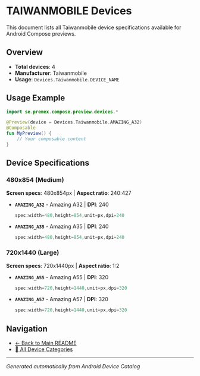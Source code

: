 # TAIWANMOBILE Devices

This document lists all Taiwanmobile device specifications available for Android Compose previews.

## Overview

- **Total devices**: 4
- **Manufacturer**: Taiwanmobile
- **Usage**: `Devices.Taiwanmobile.DEVICE_NAME`

## Usage Example

```kotlin
import se.premex.compose.preview.devices.*

@Preview(device = Devices.Taiwanmobile.AMAZING_A32)
@Composable
fun MyPreview() {
    // Your composable content
}
```

## Device Specifications

### 480x854 (Medium)

**Screen specs**: 480x854px | **Aspect ratio**: 240:427

- **`AMAZING_A32`** - Amazing A32 | **DPI**: 240
  ```kotlin
  spec:width=480,height=854,unit=px,dpi=240
  ```

- **`AMAZING_A35`** - Amazing A35 | **DPI**: 240
  ```kotlin
  spec:width=480,height=854,unit=px,dpi=240
  ```

### 720x1440 (Large)

**Screen specs**: 720x1440px | **Aspect ratio**: 1:2

- **`AMAZING_A55`** - Amazing A55 | **DPI**: 320
  ```kotlin
  spec:width=720,height=1440,unit=px,dpi=320
  ```

- **`AMAZING_A57`** - Amazing A57 | **DPI**: 320
  ```kotlin
  spec:width=720,height=1440,unit=px,dpi=320
  ```

## Navigation

- [← Back to Main README](../../README.md)
- [📱 All Device Categories](../README.md)

---
*Generated automatically from Android Device Catalog*
